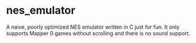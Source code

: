 # nes_emulator

A naive, poorly optimized NES emulator written in C just for fun. It only supports Mapper 0 games without scrolling and there is no sound support.
